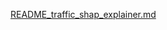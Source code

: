 [README_traffic_shap_explainer.md](https://github.com/user-attachments/files/20564187/README_traffic_shap_explainer.md)
